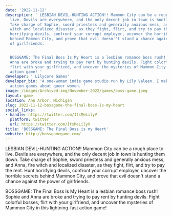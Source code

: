 ```yaml
---
date: '2022-11-12'
description: ' LESBIAN DEVIL-HUNTING ACTION!! Mammon City can be a rough place to
  live. Devils are everywhere, and the only decent job in town is hunting them down.
  Take charge of Sophie, sword priestess and generally anxious mess, and Anna, fire
  witch and localized disaster, as they fight, flirt, and try to pay the rent. Hunt
  horrifying devils, confront your corrupt employer, uncover the horrible secrets
  behind Mammon City, and prove that evil doesn''t stand a chance against the power
  of girlfriends.


  BOSSGAME: The Final Boss Is My Heart is a lesbian romance boss rush! Sophie and
  Anna are broke and trying to pay rent by hunting devils. Fight colorful bosses,
  flirt with your girlfriend, and uncover the mysteries of Mammon City in this lightning-fast
  action game! '
developer: ' Lilycore Games'
developer_bio: 'A one-woman indie game studio run by Lily Valeen. I make lightning-fast
  action games about queer women. '
image: /images/Archived-img/November-2022/games/boss-game.jpeg
layout: game
location: Ann Arbor, Michigan
slug: 2022-11-12-bossgame-the-final-boss-is-my-heart
social_links:
- handle: https://twitter.com/ItsMeLilyV
  platform: twitter
  url: https://twitter.com/ItsMeLilyV
title: 'BOSSGAME: The Final Boss is my Heart'
website: http://bossgamegame.com/
---
```


 LESBIAN DEVIL-HUNTING ACTION!! Mammon City can be a rough place to live. Devils are everywhere, and the only decent job in town is hunting them down. Take charge of Sophie, sword priestess and generally anxious mess, and Anna, fire witch and localized disaster, as they fight, flirt, and try to pay the rent. Hunt horrifying devils, confront your corrupt employer, uncover the horrible secrets behind Mammon City, and prove that evil doesn't stand a chance against the power of girlfriends.

BOSSGAME: The Final Boss Is My Heart is a lesbian romance boss rush! Sophie and Anna are broke and trying to pay rent by hunting devils. Fight colorful bosses, flirt with your girlfriend, and uncover the mysteries of Mammon City in this lightning-fast action game! 